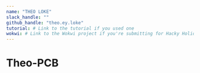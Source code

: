 ```yaml
---
name: "THEO LOKE"
slack_handle: ""
github_handle: "theo.ey.loke"
tutorial: # Link to the tutorial if you used one
wokwi: # Link to the Wokwi project if you're submitting for Hacky Holidays
---
```


# Theo-PCB

<!-- My board uses electric components like resistors and capacitors. We are making a light chaser where lights light up one after the other. Mine will bright up red and white lights. -->

<!-- $65.92 -->

<!-- It was a bit challenging to make my maple leaf look like the leaf of the Canadian flag which was my design but I figured out I could use symmetry. The colors I used for my lights were red and white from the flag. -->

